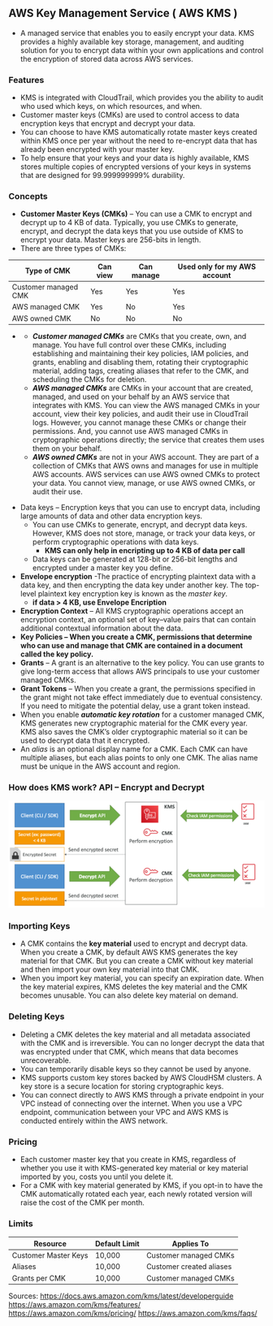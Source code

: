 ## AWS Key Management Service ( AWS KMS )

- A managed service that enables you to easily encrypt your data. KMS  provides a highly available key storage, management, and auditing  solution for you to encrypt data within your own applications and  control the encryption of stored data across AWS services.

### **Features**

- KMS is integrated with CloudTrail, which provides you the ability to audit who used which keys, on which resources, and when. 
- Customer master keys (CMKs) are used to control access to data encryption keys that encrypt and decrypt your data.
- You can choose to have KMS automatically rotate master keys created within  KMS once per year without the need to re-encrypt data that has already  been encrypted with your master key.
- To help ensure that your keys and your data is highly available, KMS  stores multiple copies of encrypted versions of your keys in systems  that are designed for 99.999999999% durability.

### **Concepts**

- **Customer Master Keys (CMKs)** – You can use a CMK to encrypt and decrypt up to 4 KB of data.  Typically, you use CMKs to generate, encrypt, and decrypt the data keys  that you use outside of KMS to encrypt your data. Master keys are  256-bits in length.
- There are three types of CMKs:

| **Type of CMK**      | **Can view** | **Can manage** | **Used only for my AWS account** |
| -------------------- | ------------ | -------------- | -------------------------------- |
| Customer managed CMK | Yes          | Yes            | Yes                              |
| AWS managed CMK      | Yes          | No             | Yes                              |
| AWS owned CMK        | No           | No             | No                               |

* 
  * ***Customer managed CMKs*** are CMKs that you create, own, and manage. You have full control over  these CMKs, including establishing and maintaining their key policies,  IAM policies, and grants, enabling and disabling them, rotating their  cryptographic material, adding tags, creating aliases that refer to the  CMK, and scheduling the CMKs for deletion.
  * ***AWS managed CMKs*** are CMKs in your account that are created, managed, and used on your  behalf by an AWS service that integrates with KMS. You can view the AWS  managed CMKs in your account, view their key policies, and audit their  use in CloudTrail logs. However, you cannot manage these CMKs or change  their permissions. And, you cannot use AWS managed CMKs in cryptographic operations directly; the service that creates them uses them on your  behalf.
  * ***AWS owned CMKs*** are not in your AWS account. They are part of a collection of CMKs that AWS owns and manages for use in multiple AWS accounts. AWS services can use AWS owned CMKs to protect your data. You cannot view, manage, or  use AWS owned CMKs, or audit their use.

- Data keys – Encryption keys that you can use to encrypt data, including large amounts of data and other data encryption keys.
  - You can use CMKs to generate, encrypt, and decrypt data keys. However, KMS  does not store, manage, or track your data keys, or perform  cryptographic operations with data keys.
    - **KMS can only help in encripting up to 4 KB of data per call**
  - Data keys can be generated at 128-bit or 256-bit lengths and encrypted under a master key you define.
- **Envelope encryption** -The practice of encrypting plaintext data with a data key, and then  encrypting the data key under another key. The top-level plaintext key encryption key is known as the *master key*.
  - **if data > 4 KB, use Envelope Encription**
- **Encryption Context** – All KMS cryptographic operations accept an encryption context, an  optional set of key–value pairs that can contain additional contextual  information about the data.
- **Key Policies – When you create a CMK, permissions that determine who can use and  manage that CMK are contained in a document called the key policy.**
- **Grants** – A grant is an alternative to the key policy. You can use grants to give long-term access that allows AWS principals to use your customer managed CMKs.
- **Grant Tokens** – When you create a grant, the permissions specified in the grant might not take effect immediately due to eventual consistency. If you need to mitigate the potential delay, use a grant token instead.
- When you enable ***automatic key rotation*** for a customer managed CMK, KMS generates new cryptographic material  for the CMK every year. KMS also saves the CMK’s older cryptographic  material so it can be used to decrypt data that it encrypted.
- An *alias* is an optional display name for a CMK. Each CMK can have multiple  aliases, but each alias points to only one CMK. The alias name must be  unique in the AWS account and region.

### How does KMS work?  API – Encrypt and Decrypt

![image-20200804015826875](../img/image-20200804015826875.png)

### **Importing Keys**

- A CMK contains the **key material** used to encrypt and decrypt data. When you create a CMK, by default AWS KMS generates the key material for that CMK. But you can create a CMK  without key material and then import your own key material into that  CMK.
- When you import key material, you can specify an expiration date. When the  key material expires, KMS deletes the key material and the CMK becomes  unusable. You can also delete key material on demand.

### **Deleting Keys**

- Deleting a CMK deletes the key material and all metadata associated with the CMK and is irreversible. You can no longer decrypt the data that was  encrypted under that CMK, which means that data becomes unrecoverable.
- You can temporarily disable keys so they cannot be used by anyone.
- KMS supports custom key stores backed by AWS CloudHSM clusters. A key store is a secure location for storing cryptographic keys. 
- You can connect directly to AWS KMS through a private endpoint in your VPC  instead of connecting over the internet. When you use a VPC endpoint,  communication between your VPC and AWS KMS is conducted entirely within  the AWS network.

### **Pricing**

- Each customer master key that you create in KMS, regardless of whether you  use it with KMS-generated key material or key material imported by you,  costs you until you delete it.
- For a CMK with key material generated by KMS, if you opt-in to have the CMK automatically rotated each year, each newly rotated version will raise  the cost of the CMK per month.

### **Limits**

| **Resource**         | **Default Limit** | **Applies To**           |
| -------------------- | ----------------- | ------------------------ |
| Customer Master Keys | 10,000            | Customer managed CMKs    |
| Aliases              | 10,000            | Customer created aliases |
| Grants per CMK       | 10,000            | Customer managed CMKs    |

 

Sources:
 https://docs.aws.amazon.com/kms/latest/developerguide
 https://aws.amazon.com/kms/features/
 https://aws.amazon.com/kms/pricing/
 https://aws.amazon.com/kms/faqs/